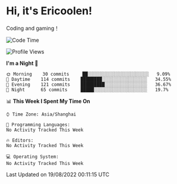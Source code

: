 # Hi, it's Ericoolen!
Coding and gaming！

<!--START_SECTION:waka-->
![Code Time](http://img.shields.io/badge/Code%20Time-348%20hrs%204%20mins-blue)

![Profile Views](http://img.shields.io/badge/Profile%20Views-0-blue)

**I'm a Night 🦉** 

```text
🌞 Morning    30 commits     ██░░░░░░░░░░░░░░░░░░░░░░░   9.09% 
🌆 Daytime    114 commits    ████████░░░░░░░░░░░░░░░░░   34.55% 
🌃 Evening    121 commits    █████████░░░░░░░░░░░░░░░░   36.67% 
🌙 Night      65 commits     █████░░░░░░░░░░░░░░░░░░░░   19.7%

```


📊 **This Week I Spent My Time On** 

```text
⌚︎ Time Zone: Asia/Shanghai

💬 Programming Languages: 
No Activity Tracked This Week

🔥 Editors: 
No Activity Tracked This Week

💻 Operating System: 
No Activity Tracked This Week

```


 Last Updated on 19/08/2022 00:11:15 UTC
<!--END_SECTION:waka-->

